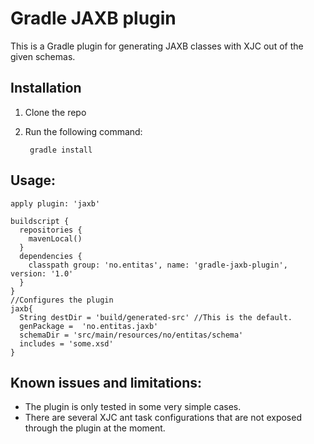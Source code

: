 Gradle JAXB plugin
==================

This is a Gradle plugin for generating JAXB classes with XJC out of the given schemas.

Installation 
------------
1. Clone the repo
2. Run the following command:

        gradle install

Usage:  
------

    apply plugin: 'jaxb'

    buildscript {
      repositories {
        mavenLocal()
      }
      dependencies {
        classpath group: 'no.entitas', name: 'gradle-jaxb-plugin', version: '1.0'
      }
    }
    //Configures the plugin
    jaxb{
      String destDir = 'build/generated-src' //This is the default.
      genPackage =  'no.entitas.jaxb'
      schemaDir = 'src/main/resources/no/entitas/schema'
      includes = 'some.xsd'
    }

Known issues and limitations:  
----------------------------
* The plugin is only tested in some very simple cases.   
* There are several XJC ant task configurations that are not exposed through the plugin at the moment.